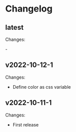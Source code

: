 # Changelog

## latest

Changes:

\-

## v2022-10-12-1

Changes:

- Define color as css variable

## v2022-10-11-1

Changes:

- First release
